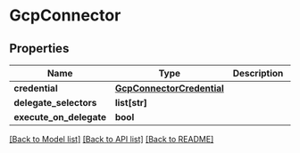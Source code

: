 # GcpConnector

## Properties
Name | Type | Description | Notes
------------ | ------------- | ------------- | -------------
**credential** | [**GcpConnectorCredential**](GcpConnectorCredential.md) |  | 
**delegate_selectors** | **list[str]** |  | [optional] 
**execute_on_delegate** | **bool** |  | [optional] 

[[Back to Model list]](../README.md#documentation-for-models) [[Back to API list]](../README.md#documentation-for-api-endpoints) [[Back to README]](../README.md)

